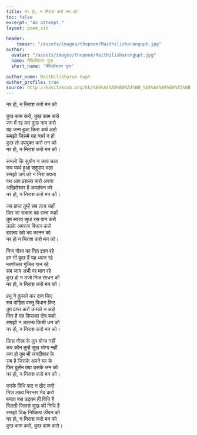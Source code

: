 ```yaml
---   
title: नर हो, न निराश करो मन को 
toc: false
excerpt: "An attempt."
layout: poem_viz

header:
    teaser: "/assets/images/thepoem/Maithilisharangupt.jpg"
author:
  avatar: "/assets/images/thepoem/Maithilisharangupt.jpg"
  name: मैथिलीशरण गुप्त
  short_name: 'मैथिलीशरण गुप्त'

author_name: MaithiliSharan Gupt
author_profile: true
source: http://kavitakosh.org/kk/%E0%A4%A8%E0%A4%B0_%E0%A4%B9%E0%A5%8B,_%E0%A4%A8_%E0%A4%A8%E0%A4%BF%E0%A4%B0%E0%A4%BE%E0%A4%B6_%E0%A4%95%E0%A4%B0%E0%A5%8B_%E0%A4%AE%E0%A4%A8_%E0%A4%95%E0%A5%8B_/_%E0%A4%AE%E0%A5%88%E0%A4%A5%E0%A4%BF%E0%A4%B2%E0%A5%80%E0%A4%B6%E0%A4%B0%E0%A4%A3_%E0%A4%97%E0%A5%81%E0%A4%AA%E0%A5%8D%E0%A4%A4
---
```



नर हो, न निराश करो मन को   
   
कुछ काम करो, कुछ काम करो   
जग में रह कर कुछ नाम करो   
यह जन्म हुआ किस अर्थ अहो   
समझो जिसमें यह व्यर्थ न हो   
कुछ तो उपयुक्त करो तन को   
नर हो, न निराश करो मन को।   
   
संभलो कि सुयोग न जाय चला   
कब व्यर्थ हुआ सदुपाय भला   
समझो जग को न निरा सपना   
पथ आप प्रशस्त करो अपना   
अखिलेश्वर है अवलंबन को   
नर हो, न निराश करो मन को।   
   
जब प्राप्त तुम्हें सब तत्त्व यहाँ   
फिर जा सकता वह सत्त्व कहाँ   
तुम स्वत्त्व सुधा रस पान करो   
उठके अमरत्व विधान करो   
दवरूप रहो भव कानन को   
नर हो न निराश करो मन को।   
   
निज गौरव का नित ज्ञान रहे   
हम भी कुछ हैं यह ध्यान रहे   
मरणोंत्‍तर गुंजित गान रहे   
सब जाय अभी पर मान रहे   
कुछ हो न तजो निज साधन को   
नर हो, न निराश करो मन को।   
   
प्रभु ने तुमको कर दान किए   
सब वांछित वस्तु विधान किए   
तुम प्राप्‍त करो उनको न अहो   
फिर है यह किसका दोष कहो   
समझो न अलभ्य किसी धन को   
नर हो, न निराश करो मन को।   
   
किस गौरव के तुम योग्य नहीं   
कब कौन तुम्हें सुख भोग्य नहीं   
जन हो तुम भी जगदीश्वर के   
सब है जिसके अपने घर के   
फिर दुर्लभ क्या उसके जन को   
नर हो, न निराश करो मन को।   
   
करके विधि वाद न खेद करो   
निज लक्ष्य निरन्तर भेद करो   
बनता बस उद्‌यम ही विधि है   
मिलती जिससे सुख की निधि है   
समझो धिक् निष्क्रिय जीवन को   
नर हो, न निराश करो मन को   
कुछ काम करो, कुछ काम करो।   